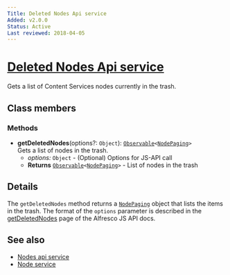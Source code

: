 ```yaml
---
Title: Deleted Nodes Api service
Added: v2.0.0
Status: Active
Last reviewed: 2018-04-05
---
```


# [Deleted Nodes Api service](../../../lib/core/services/deleted-nodes-api.service.ts "Defined in deleted-nodes-api.service.ts")

Gets a list of Content Services nodes currently in the trash.

## Class members

### Methods

-   **getDeletedNodes**(options?: `Object`): [`Observable`](http://reactivex.io/documentation/observable.html)`<`[`NodePaging`](https://github.com/Alfresco/alfresco-js-api/blob/development/src/api/content-rest-api/docs/NodePaging.md)`>`<br/>
    Gets a list of nodes in the trash.
    -   _options:_ `Object`  - (Optional) Options for JS-API call
    -   **Returns** [`Observable`](http://reactivex.io/documentation/observable.html)`<`[`NodePaging`](https://github.com/Alfresco/alfresco-js-api/blob/development/src/api/content-rest-api/docs/NodePaging.md)`>` - List of nodes in the trash

## Details

The `getDeletedNodes` method returns a [`NodePaging`](https://github.com/Alfresco/alfresco-js-api/blob/development/src/api/content-rest-api/docs/NodePaging.md) object that lists
the items in the trash. The format of the `options` parameter is
described in the [getDeletedNodes](https://github.com/Alfresco/alfresco-js-api/blob/master/src/alfresco-core-rest-api/docs/NodesApi.md#getDeletedNodes)
page of the Alfresco JS API docs.

## See also

-   [Nodes api service](nodes-api.service.md)
-   [Node service](node.service.md)
